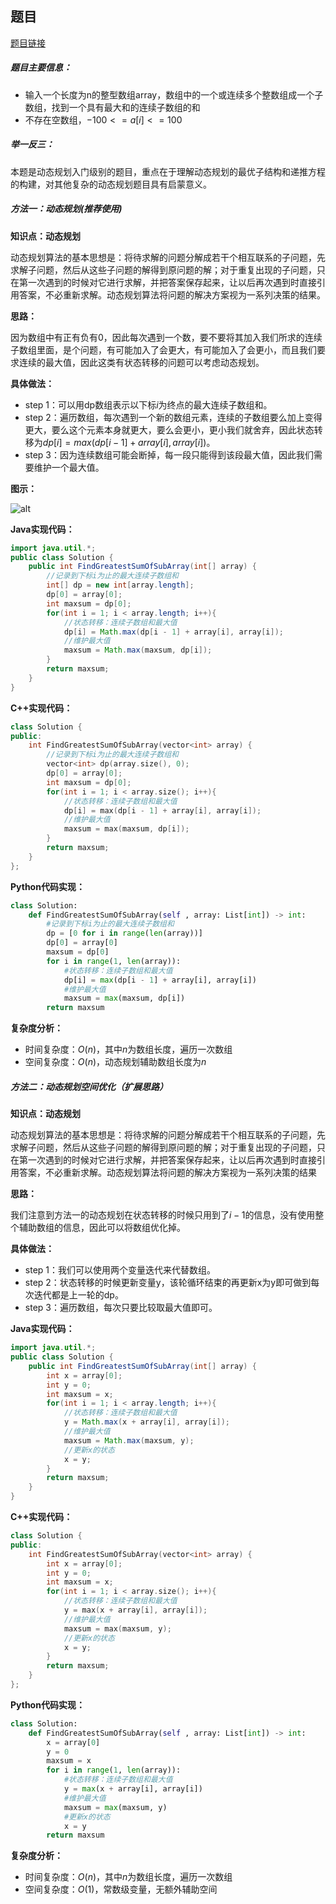 ## 题目
[题目链接](https://www.nowcoder.com/practice/459bd355da1549fa8a49e350bf3df484?tpId=295&tqId=23259&sourceUrl=/exam/oj&channenl=wgithub&fromPut=wgithub)

##### 题目主要信息：

- 输入一个长度为n的整型数组array，数组中的一个或连续多个整数组成一个子数组，找到一个具有最大和的连续子数组的和
- 不存在空数组，$-100<=a[i]<=100$

##### 举一反三：

本题是动态规划入门级别的题目，重点在于理解动态规划的最优子结构和递推方程的构建，对其他复杂的动态规划题目具有启蒙意义。

##### 方法一：动态规划(推荐使用)

**知识点：动态规划**

动态规划算法的基本思想是：将待求解的问题分解成若干个相互联系的子问题，先求解子问题，然后从这些子问题的解得到原问题的解；对于重复出现的子问题，只在第一次遇到的时候对它进行求解，并把答案保存起来，让以后再次遇到时直接引用答案，不必重新求解。动态规划算法将问题的解决方案视为一系列决策的结果。

**思路：**

因为数组中有正有负有0，因此每次遇到一个数，要不要将其加入我们所求的连续子数组里面，是个问题，有可能加入了会更大，有可能加入了会更小，而且我们要求连续的最大值，因此这类有状态转移的问题可以考虑动态规划。

**具体做法：**

- step 1：可以用dp数组表示以下标$i$为终点的最大连续子数组和。
- step 2：遍历数组，每次遇到一个新的数组元素，连续的子数组要么加上变得更大，要么这个元素本身就更大，要么会更小，更小我们就舍弃，因此状态转移为$dp[i] = max(dp[i - 1] + array[i], array[i])$。
- step 3：因为连续数组可能会断掉，每一段只能得到该段最大值，因此我们需要维护一个最大值。

**图示：**

![alt](https://uploadfiles.nowcoder.com/images/20211204/397721558_1638610292781/7BE168494FA357755FCBE09AE768AD46)

**Java实现代码：**
```java
import java.util.*;
public class Solution {
    public int FindGreatestSumOfSubArray(int[] array) {
        //记录到下标i为止的最大连续子数组和
        int[] dp = new int[array.length]; 
        dp[0] = array[0];
        int maxsum = dp[0];
        for(int i = 1; i < array.length; i++){
            //状态转移：连续子数组和最大值
            dp[i] = Math.max(dp[i - 1] + array[i], array[i]); 
            //维护最大值
            maxsum = Math.max(maxsum, dp[i]); 
        }
        return maxsum;
    }
}
```
**C++实现代码：**
```cpp
class Solution {
public:
    int FindGreatestSumOfSubArray(vector<int> array) {
        //记录到下标i为止的最大连续子数组和
        vector<int> dp(array.size(), 0); 
        dp[0] = array[0];
        int maxsum = dp[0];
        for(int i = 1; i < array.size(); i++){
            //状态转移：连续子数组和最大值
            dp[i] = max(dp[i - 1] + array[i], array[i]); 
            //维护最大值
            maxsum = max(maxsum, dp[i]); 
        }
        return maxsum;
    }
};
```
**Python代码实现：**
```Python
class Solution:
    def FindGreatestSumOfSubArray(self , array: List[int]) -> int:
        #记录到下标i为止的最大连续子数组和
        dp = [0 for i in range(len(array))] 
        dp[0] = array[0]
        maxsum = dp[0]
        for i in range(1, len(array)):
            #状态转移：连续子数组和最大值
            dp[i] = max(dp[i - 1] + array[i], array[i]) 
            #维护最大值
            maxsum = max(maxsum, dp[i]) 
        return maxsum
```

**复杂度分析：**
- 时间复杂度：$O(n)$，其中$n$为数组长度，遍历一次数组
- 空间复杂度：$O(n)$，动态规划辅助数组长度为$n$


##### 方法二：动态规划空间优化（扩展思路）

**知识点：动态规划**

动态规划算法的基本思想是：将待求解的问题分解成若干个相互联系的子问题，先求解子问题，然后从这些子问题的解得到原问题的解；对于重复出现的子问题，只在第一次遇到的时候对它进行求解，并把答案保存起来，让以后再次遇到时直接引用答案，不必重新求解。动态规划算法将问题的解决方案视为一系列决策的结果

**思路：**

我们注意到方法一的动态规划在状态转移的时候只用到了$i-1$的信息，没有使用整个辅助数组的信息，因此可以将数组优化掉。

**具体做法：**

- step 1：我们可以使用两个变量迭代来代替数组。
- step 2：状态转移的时候更新变量y，该轮循环结束的再更新x为y即可做到每次迭代都是上一轮的dp。
- step 3：遍历数组，每次只要比较取最大值即可。

**Java实现代码：**
```java
import java.util.*;
public class Solution {
    public int FindGreatestSumOfSubArray(int[] array) {
        int x = array[0];
        int y = 0;
        int maxsum = x;
        for(int i = 1; i < array.length; i++){
            //状态转移：连续子数组和最大值
            y = Math.max(x + array[i], array[i]); 
            //维护最大值
            maxsum = Math.max(maxsum, y); 
            //更新x的状态
            x = y; 
        }
        return maxsum;
    }
}
```
**C++实现代码：**
```cpp
class Solution {
public:
    int FindGreatestSumOfSubArray(vector<int> array) {
        int x = array[0];
        int y = 0;
        int maxsum = x;
        for(int i = 1; i < array.size(); i++){
            //状态转移：连续子数组和最大值
            y = max(x + array[i], array[i]); 
            //维护最大值
            maxsum = max(maxsum, y); 
            //更新x的状态
            x = y; 
        }
        return maxsum;
    }
};
```
**Python代码实现：**
```Python
class Solution:
    def FindGreatestSumOfSubArray(self , array: List[int]) -> int:
        x = array[0]
        y = 0
        maxsum = x
        for i in range(1, len(array)):
            #状态转移：连续子数组和最大值
            y = max(x + array[i], array[i]) 
            #维护最大值
            maxsum = max(maxsum, y) 
            #更新x的状态
            x = y 
        return maxsum
```

**复杂度分析：**
- 时间复杂度：$O(n)$，其中$n$为数组长度，遍历一次数组
- 空间复杂度：$O(1)$，常数级变量，无额外辅助空间